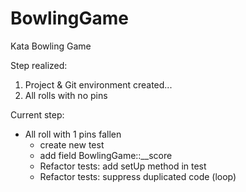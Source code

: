 # BowlingGame
Kata Bowling Game

Step realized:

1. Project & Git environment created...
2. All rolls with no pins

Current step: 

* All roll with 1 pins fallen
  * create new test
  * add field BowlingGame::__score
  * Refactor tests: add setUp method in test
  * Refactor tests: suppress duplicated code (loop)